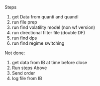 Steps 
1) get Data from quanti and quandl
2) run file prep
3) run find volatility model (non wf version)
4) run directional filter file (double DF)
5) run find dps
6) run find regime switching

Not done:
1) get data from IB at time before close
2) Run steps Above
3) Send order
4) log file from IB

